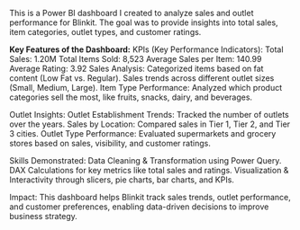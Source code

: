 This is a Power BI dashboard I created to analyze sales and outlet performance for Blinkit. The goal was to provide insights into total sales, item categories, outlet types, and customer ratings.

**Key Features of the Dashboard:**
KPIs (Key Performance Indicators):
Total Sales: 1.20M
Total Items Sold: 8,523
Average Sales per Item: 140.99
Average Rating: 3.92
Sales Analysis:
Categorized items based on fat content (Low Fat vs. Regular).
Sales trends across different outlet sizes (Small, Medium, Large).
Item Type Performance: Analyzed which product categories sell the most, like fruits, snacks, dairy, and beverages.

Outlet Insights:
Outlet Establishment Trends: Tracked the number of outlets over the years.
Sales by Location: Compared sales in Tier 1, Tier 2, and Tier 3 cities.
Outlet Type Performance: Evaluated supermarkets and grocery stores based on sales, visibility, and customer ratings.

Skills Demonstrated:
Data Cleaning & Transformation using Power Query.
DAX Calculations for key metrics like total sales and ratings.
Visualization & Interactivity through slicers, pie charts, bar charts, and KPIs.

Impact:
This dashboard helps Blinkit track sales trends, outlet performance, and customer preferences, enabling data-driven decisions to improve business strategy.
